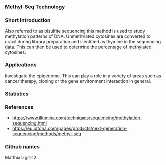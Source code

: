 ### Methyl-Seq Technology


### Short introduction

Also referred to as bisulfite sequencing this method is used to study methylation patterns of DNA. Unmethylated cytosines are converted to uracil during library preparation and identified as thymine in the sequencing data. This can then be used to determine the percentage of methylated cytosines.

### Applications
Investigate the epigenome. This can play a role in a variety of areas such as cancer therapy, cloning or the gene environment interaction in general.

### Statistics




### References
-	https://www.illumina.com/techniques/sequencing/methylation-sequencing.html
-	https://eu.idtdna.com/pages/products/next-generation-sequencing/methods/methyl-seq

### Github names
Matthias-git-12 

